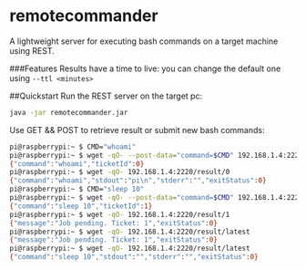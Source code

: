 # remotecommander
A lightweight server for executing bash commands on a target machine using REST.

###Features
Results have a time to live: you can change the default one using ```--ttl <minutes>```

##Quickstart
Run the REST server on the target pc:
```bash
java -jar remotecommander.jar
```

Use GET && POST to retrieve result or submit new bash commands:
```bash
pi@raspberrypi:~ $ CMD="whoami"
pi@raspberrypi:~ $ wget -qO- --post-data="command=$CMD" 192.168.1.4:2220/command/submit
{"command":"whoami","ticketId":0}
pi@raspberrypi:~ $ wget -qO- 192.168.1.4:2220/result/0
{"command":"whoami","stdout":"pi\n","stderr":"","exitStatus":0}
pi@raspberrypi:~ $ CMD="sleep 10"
pi@raspberrypi:~ $ wget -qO- --post-data="command=$CMD" 192.168.1.4:2220/command/submit
{"command":"sleep 10","ticketId":1}
pi@raspberrypi:~ $ wget -qO- 192.168.1.4:2220/result/1
{"message":"Job pending. Ticket: 1","exitStatus":0}
pi@raspberrypi:~ $ wget -qO- 192.168.1.4:2220/result/latest
{"message":"Job pending. Ticket: 1","exitStatus":0}
pi@raspberrypi:~ $ wget -qO- 192.168.1.4:2220/result/latest
{"command":"sleep 10","stdout":"","stderr":"","exitStatus":0}
```
